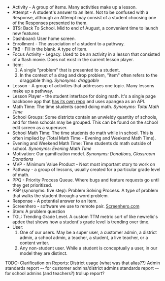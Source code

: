 * Activity - A group of items. Many activities make up a lesson.
* Attempt - A student's answer to an item. Not to be confused with a Response, although an Attempt may consist of a student choosing one of the Responses presented to them.
* BTS: Back To School. Mid to end of August, a convenient time to launch new features
* Dashboard: User home screen.
* Enrollment - The association of a student to a pathway.
* FitB - Fill in the blank. A type of item.
* Focus Activity - Legacy. Used to be an activity in a lesson that consisted of a flash movie. Does not exist in the current lesson player.
* Item:
  1. A single "problem" that is presented to a student.
  2. In the context of a drag and drop problem, "item" often refers to the draggable thing. *Synonyms: draggable*
* Lesson - A group of activities that addresses one topic. Many lessons make up a pathway.
* Lesson Player - the student interface for doing math. It's a single page backbone app that [has its own repo](https://github.com/thinkthroughmath/lesson-player) and uses apangea as an API.
* Math Time: The time students spend doing math. *Synonyms: Total Math Time*
* School Groups: Some districts contain an unwieldy quantity of schools, and for them schools may be grouped. This can be found on the school edit screen as a superuser.
* School Math Time: The time students do math while in school. This is
  often implied by (Total Math Time - Evening and Weekend Math Time).
* Evening and Weekend Math Time: Time students do math outside of
  school. *Synonyms: Evening Math Time*
* Motivation: Our gamification model. *Synonyms: Donations, Classroom Donations*
* MVP - Minimum Value Product - Next most important story to work on
* Pathway - a group of lessons, usually created for a particular grade level of math.
* PPQ - Priority Process Queue. Where bugs and feature requests go until they get prioritized.
* PSP (synonyms: five step): Problem Solving Process. A type of problem that walks the student through a word problem.
* Response - A potential answer to an Item.
* Screenhero - software we use to remote pair. [Screenhero.com](http://screenhero.com/)
* Stem: A problem question
* TGL: Trending Grade Level. A custom TTM metric sort of like newrelic's apdex that shows how a student's grade level is trending over time.
* User:
  1. One of our users. May be a super user, a customer admin, a district admin, a school admin,
  a teacher, a student, a live teacher, or a content writer.
  2. Any non-student user. While a student is conceptually a user, in our model they are distinct.



TODO: Clarification on Reports: District usage (what was that alias??) 
Admin standards report -- for customer admins/district admins
standards report -- for school admins (and teachers?)
trollup report?
